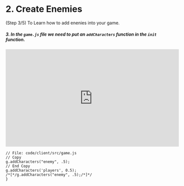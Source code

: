 # 2. Create Enemies
(Step 3/5) To Learn how to add enenies into your game.

##### 3. In the `game.js` file we need to put an `addCharacters` _function_ in the `init` _function_.

<iframe width="560" height="315" src="https://www.youtube.com/embed/3ItbPbb1ZD8" frameborder="0" allow="accelerometer; autoplay; clipboard-write; encrypted-media; gyroscope; picture-in-picture" allowfullscreen></iframe><br>

```
// File: code/client/src/game.js
// Copy 
g.addCharacters("enemy", .5);
// End Copy
g.addCharacters('players', 0.5);
/*[*/g.addCharacters("enemy", .5);/*]*/
}
```

